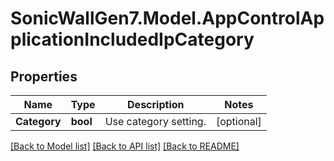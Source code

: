# SonicWallGen7.Model.AppControlApplicationIncludedIpCategory

## Properties

Name | Type | Description | Notes
------------ | ------------- | ------------- | -------------
**Category** | **bool** | Use category setting. | [optional] 

[[Back to Model list]](../README.md#documentation-for-models) [[Back to API list]](../README.md#documentation-for-api-endpoints) [[Back to README]](../README.md)

